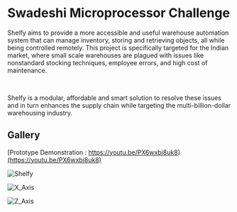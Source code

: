 # Swadeshi Microprocessor Challenge


Shelfy aims to provide a more accessible and useful
warehouse automation system that can manage
inventory, storing and retrieving objects, all while
being controlled remotely. This project is specifically
targeted for the Indian market, where small scale
warehouses are plagued with issues like nonstandard stocking techniques, employee errors, and
high cost of maintenance.

<br />

Shelfy is a modular, affordable and smart solution to
resolve these issues and in turn enhances the supply
chain while targeting the multi-billion-dollar
warehousing industry.
<br />

## Gallery

[Prototype Demonstration : https://youtu.be/PX6wxbi8uk8](https://youtu.be/PX6wxbi8uk8)
<br />

![Shelfy](Images/Complete_system.JPG)
<br />

![X_Axis](Images/X_Axis.JPG)
<br />

![Z_Axis](Images/Z_Axis.JPG)
